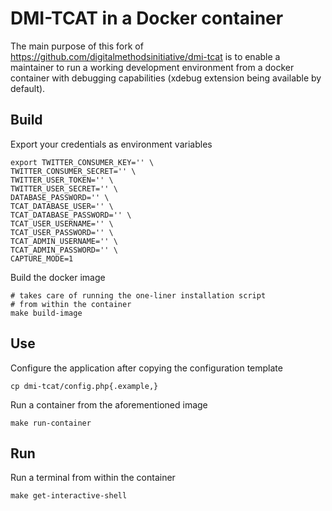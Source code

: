 # DMI-TCAT in a Docker container

The main purpose of this fork of https://github.com/digitalmethodsinitiative/dmi-tcat
is to enable a maintainer to run a working development environment from a docker container
with debugging capabilities (xdebug extension being available by default).

## Build

Export your credentials as environment variables

```
export TWITTER_CONSUMER_KEY='' \
TWITTER_CONSUMER_SECRET='' \
TWITTER_USER_TOKEN='' \
TWITTER_USER_SECRET='' \
DATABASE_PASSWORD='' \
TCAT_DATABASE_USER='' \
TCAT_DATABASE_PASSWORD='' \
TCAT_USER_USERNAME='' \
TCAT_USER_PASSWORD='' \
TCAT_ADMIN_USERNAME='' \
TCAT_ADMIN_PASSWORD='' \
CAPTURE_MODE=1
```

Build the docker image

```
# takes care of running the one-liner installation script
# from within the container
make build-image
```

## Use

Configure the application after copying the configuration template

```
cp dmi-tcat/config.php{.example,}
```

Run a container from the aforementioned image

``` 
make run-container
```

## Run

Run a terminal from within the container

``` 
make get-interactive-shell
```
